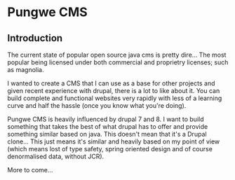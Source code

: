 # Pungwe CMS

## Introduction

The current state of popular open source java cms is pretty dire... The most popular being 
licensed under both commercial and proprietry licenses; such as magnolia.

I wanted to create a CMS that I can use as a base for other projects and given recent experience 
with drupal, there is a lot to like about it. You can build complete and functional websites very 
rapidly with less of a learning curve and half the hassle (once you know what you're doing).

Pungwe CMS is heavily influenced by drupal 7 and 8. I want to build something that takes the best
of what drupal has to offer and provide something similar based on java. This doesn't mean that it's
a Drupal clone... This just means it's similar and heavily based on my point of view (which means 
lost of type safety, spring oriented design and of course denormalised data, without JCR).

More to come...